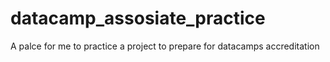 # datacamp_assosiate_practice
A palce for me to practice a project to prepare for datacamps accreditation
